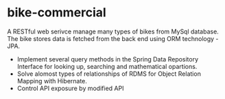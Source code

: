 # bike-commercial
A RESTful web serivce manage many types of bikes from MySql database.
The bike stores data is fetched from the back end using ORM technology - JPA.
+ Implement several query methods in the Spring Data Repository Interface for looking up, searching and mathematical opartions.
+ Solve alomost types of relationships of RDMS for Object Relation Mapping with Hibernate.
+ Control API exposure by modified API
